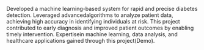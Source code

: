 Developed a machine learning-based system for rapid and precise diabetes detection. Leveraged advancedalgorithms to analyze patient data, achieving high accuracy in identifying individuals at risk. This project
contributed to early diagnosis and improved patient outcomes by enabling timely intervention. Expertisein machine learning, data analysis, and healthcare applications gained through this project(Demo).
